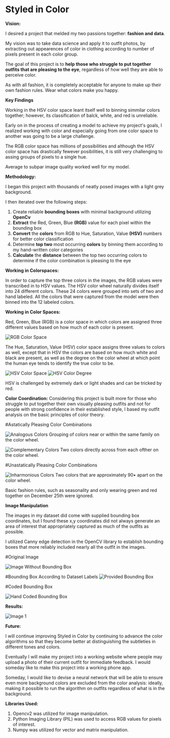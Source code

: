  # Styled in Color

**Vision:**

I desired a project that melded my two passions together: **fashion and data**.

My vision was to take data science and apply it to outfit photos, by extracting out appearences of color in clothing according to number of pixels present in each color group. 

The goal of this project is to **help those who struggle to put together outfits that are pleasing to the eye**, regardless of how well they are able to perceive color.

As with all fashion, it is completely acceptable for anyone to make up their own fashion rules. Wear what colors make you happy.

**Key Findings**

Working in the HSV color space leant itself well to binning simmilar colors together; however, its classification of balck, white, and red is unreliable. 

Early on in the process of creating a model to achieve my project's goals, I realized working with color and especially going from one color space to another was going to be a large challenge. 

The RGB color space has millions of possibilities and although the HSV color space has drastically fewever posibilities, it is still very challenging to assing groups of pixels to a single hue. 

Average to subpar image quality worked well for my model. 

**Methodology:**

I began this project with thousands of neatly posed images with a light grey background. 

I then iterated over the following steps:

1. Create reliable **bounding boxes** with minimal background utilizing **OpenCv** 
2. **Extract** the Red, Green, Blue **(RGB)** value for each pixel within the bounding box
3. **Convert** the **colors** from RGB to Hue, Saturation, Value **(HSV)** numbers for better color classification
4. Determine **top two** most occurring **colors** by binning them according to my hand-written color categories
5. **Calculate** the **distance** between the top two occurring colors to determine if the color combination is pleasing to the eye 


**Working in Colorspaces:**

  In order to capture the top three colors in the images, the RGB values were transcribed in to HSV values. The HSV color wheel naturally divides itself into 24 different colors. These 24 colors were grouped into sets of two and hand labeled. All the colors that were captured from the model were then binned into the 12 labeled colors.

**Working in Color Spaces:**

Red, Green, Blue (RGB) is a color space in which colors are assigned three different values based on how much of each color is present. 

![RGB Color Space](https://github.com/NRahm/styled_in_color/blob/master/data/read_me_photos/RGB_color_solid_cube.png)

The Hue, Saturation, Value (HSV) color space assigns three values to colors as well, except that in HSV the colors are based on how much white and black are present, as well as the degree on the color wheel at which point the human eye tends to identify the true color to be. 

![HSV Color Space](https://github.com/NRahm/styled_in_color/blob/master/data/read_me_photos/HSV_color_solid_cube.png)
![HSV Color Degree](https://github.com/NRahm/styled_in_color/blob/master/data/read_me_photos/hue_values.png)

HSV is challenged by extremely dark or light shades and can be tricked by red. 

**Color Coordination:**
Considering this project is built more for those who struggle to put together their own visually pleasing outfits and not for people with strong confidence in their established style, I based my outfit analysis on the basic principles of color theory.

#Astatically Pleasing Color Combinations

![Analogous Colors](https://github.com/NRahm/styled_in_color/blob/master/data/read_me_photos/analogous_colors.png)
Grouping of colors near or within the same family on the color wheel.

![Complementary Colors](https://github.com/NRahm/styled_in_color/blob/master/data/read_me_photos/complementary_colors.png)
Two colors directly across from each ofther on the color wheel.

#Unastatically Pleasing Color Combinations

![Inharmonious Colors](https://github.com/NRahm/styled_in_color/blob/master/data/read_me_photos/non_complementary_colors.png)
Two colors that are approximately 90• apart on the color wheel.

Basic fashion rules, such as seasonality and only wearing green and red together on December 25th were ignored.

**Image Manipulation**

The images in my dataset did come with supplied bounding box coordinates, but I found these x,y coordinates did not always generate an area of interest that appropriately captured as much of the outfits as possible.

I utilized Canny edge detection in the OpenCV library to establish bounding boxes that more reliably included nearly all the outfit in the images. 

#Original Image

![Image Without Bounding Box](https://github.com/NRahm/styled_in_color/blob/master/data/read_me_photos/raw_image.jpg)

#Bounding Box According to Dataset Labels
![Provided Bounding Box](https://github.com/NRahm/styled_in_color/blob/master/data/read_me_photos/provided_bb.jpg)

#Coded Bounding Box

![Hand Coded Bounding Box](https://github.com/NRahm/styled_in_color/blob/master/data/read_me_photos/coded_bg.png)

**Results:**

![Image 1](https://github.com/NRahm/styled_in_color/blob/master/data/read_me_photos/05_7_additional.jpg)



**Future:**

I will continue improving Styled in Color by continuing to advance the color algorithms so that they become better at distinguishing the subtleties in different tones and colors.

Eventually I will make my project into a working website where people may upload a photo of their current outfit for immediate feedback. I would someday like to make this project into a working phone app.

Someday, I would like to devise a neural network that will be able to ensure even more background colors are excluded from the color analysis: ideally, making it possible to run the algorithm on outfits regardless of what is in the background.

**Libraries Used:**

  1. Opencv2 was utilized for image manipulation.
  2. Python Imaging Library (PIL) was used to access RGB values for pixels of interest.
  3. Numpy was utilized for vector and matrix manipulation.